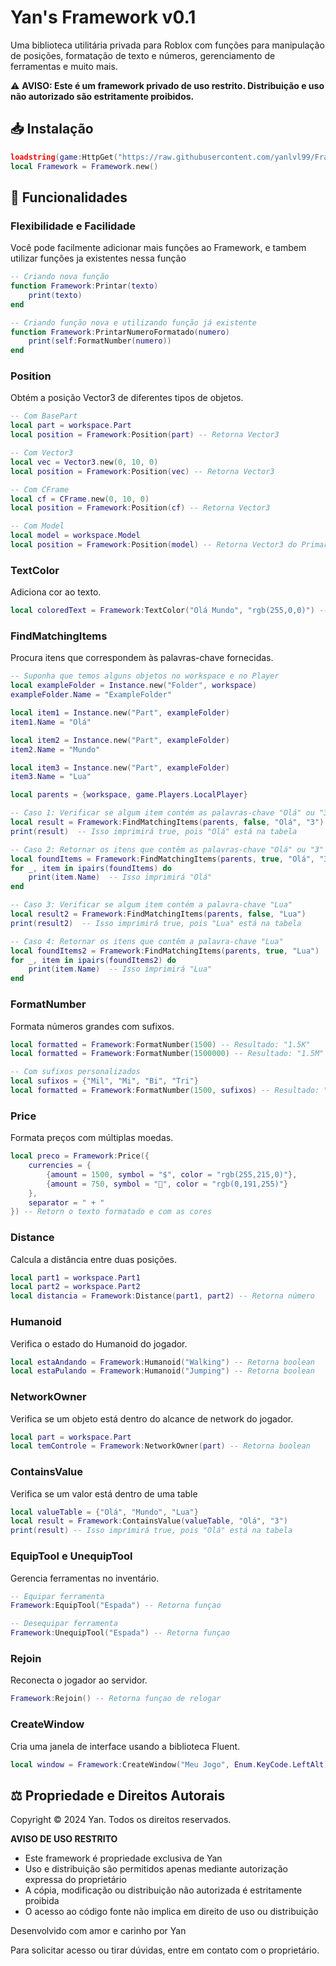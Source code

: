 # Yan's Framework v0.1

Uma biblioteca utilitária privada para Roblox com funções para manipulação de posições, formatação de texto e números, gerenciamento de ferramentas e muito mais.

⚠️ **AVISO: Este é um framework privado de uso restrito. Distribuição e uso não autorizado são estritamente proibidos.**

## 📥 Instalação

```lua
loadstring(game:HttpGet("https://raw.githubusercontent.com/yanlvl99/Frameworks/refs/heads/main/base.lua"))()
local Framework = Framework.new()
```

## 🚀 Funcionalidades

### Flexibilidade e Facilidade
Você pode facilmente adicionar mais funções ao Framework, e tambem utilizar funções ja existentes nessa função 

```lua
-- Criando nova função 
function Framework:Printar(texto)
    print(texto)
end

-- Criando função nova e utilizando função já existente
function Framework:PrintarNumeroFormatado(numero)
    print(self:FormatNumber(numero))
end
```

### Position
Obtém a posição Vector3 de diferentes tipos de objetos.

```lua
-- Com BasePart
local part = workspace.Part
local position = Framework:Position(part) -- Retorna Vector3

-- Com Vector3
local vec = Vector3.new(0, 10, 0)
local position = Framework:Position(vec) -- Retorna Vector3

-- Com CFrame
local cf = CFrame.new(0, 10, 0)
local position = Framework:Position(cf) -- Retorna Vector3

-- Com Model
local model = workspace.Model
local position = Framework:Position(model) -- Retorna Vector3 do PrimaryPart
```

### TextColor
Adiciona cor ao texto.

```lua
local coloredText = Framework:TextColor("Olá Mundo", "rgb(255,0,0)") -- Retorn o texto colorido
```

### FindMatchingItems
Procura itens que correspondem às palavras-chave fornecidas.

```lua
-- Suponha que temos alguns objetos no workspace e no Player
local exampleFolder = Instance.new("Folder", workspace)
exampleFolder.Name = "ExampleFolder"

local item1 = Instance.new("Part", exampleFolder)
item1.Name = "Olá"

local item2 = Instance.new("Part", exampleFolder)
item2.Name = "Mundo"

local item3 = Instance.new("Part", exampleFolder)
item3.Name = "Lua"

local parents = {workspace, game.Players.LocalPlayer}

-- Caso 1: Verificar se algum item contém as palavras-chave "Olá" ou "3"
local result = Framework:FindMatchingItems(parents, false, "Olá", "3")
print(result)  -- Isso imprimirá true, pois "Olá" está na tabela

-- Caso 2: Retornar os itens que contêm as palavras-chave "Olá" ou "3"
local foundItems = Framework:FindMatchingItems(parents, true, "Olá", "3")
for _, item in ipairs(foundItems) do
    print(item.Name)  -- Isso imprimirá "Olá"
end

-- Caso 3: Verificar se algum item contém a palavra-chave "Lua"
local result2 = Framework:FindMatchingItems(parents, false, "Lua")
print(result2)  -- Isso imprimirá true, pois "Lua" está na tabela

-- Caso 4: Retornar os itens que contêm a palavra-chave "Lua"
local foundItems2 = Framework:FindMatchingItems(parents, true, "Lua")
for _, item in ipairs(foundItems2) do
    print(item.Name)  -- Isso imprimirá "Lua"
end
```


### FormatNumber
Formata números grandes com sufixos.

```lua
local formatted = Framework:FormatNumber(1500) -- Resultado: "1.5K"
local formatted = Framework:FormatNumber(1500000) -- Resultado: "1.5M"

-- Com sufixos personalizados
local sufixos = {"Mil", "Mi", "Bi", "Tri"}
local formatted = Framework:FormatNumber(1500, sufixos) -- Resultado: "1.5Mil"
```

### Price
Formata preços com múltiplas moedas.

```lua
local preco = Framework:Price({
    currencies = {
        {amount = 1500, symbol = "$", color = "rgb(255,215,0)"},
        {amount = 750, symbol = "💎", color = "rgb(0,191,255)"}
    },
    separator = " + "
}) -- Retorn o texto formatado e com as cores
```

### Distance
Calcula a distância entre duas posições.

```lua
local part1 = workspace.Part1
local part2 = workspace.Part2
local distancia = Framework:Distance(part1, part2) -- Retorna número
```

### Humanoid
Verifica o estado do Humanoid do jogador.

```lua
local estaAndando = Framework:Humanoid("Walking") -- Retorna boolean
local estaPulando = Framework:Humanoid("Jumping") -- Retorna boolean
```

### NetworkOwner
Verifica se um objeto está dentro do alcance de network do jogador.

```lua
local part = workspace.Part
local temControle = Framework:NetworkOwner(part) -- Retorna boolean
```

### ContainsValue
Verifica se um valor está dentro de uma table

```lua
local valueTable = {"Olá", "Mundo", "Lua"} 
local result = Framework:ContainsValue(valueTable, "Olá", "3") 
print(result) -- Isso imprimirá true, pois "Olá" está na tabela
```


### EquipTool e UnequipTool
Gerencia ferramentas no inventário.

```lua
-- Equipar ferramenta
Framework:EquipTool("Espada") -- Retorna funçao 

-- Desequipar ferramenta
Framework:UnequipTool("Espada") -- Retorna funçao
```

### Rejoin
Reconecta o jogador ao servidor.

```lua
Framework:Rejoin() -- Retorna funçao de relogar
```

### CreateWindow
Cria uma janela de interface usando a biblioteca Fluent.

```lua
local window = Framework:CreateWindow("Meu Jogo", Enum.KeyCode.LeftAlt)
```

## ⚖️ Propriedade e Direitos Autorais

Copyright © 2024 Yan. Todos os direitos reservados.

**AVISO DE USO RESTRITO**
- Este framework é propriedade exclusiva de Yan
- Uso e distribuição são permitidos apenas mediante autorização expressa do proprietário
- A cópia, modificação ou distribuição não autorizada é estritamente proibida
- O acesso ao código fonte não implica em direito de uso ou distribuição

Desenvolvido com amor e carinho por Yan

Para solicitar acesso ou tirar dúvidas, entre em contato com o proprietário.
